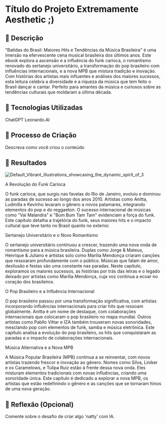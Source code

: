 # Título do Projeto Extremamente Aesthetic ;)

## 📒 Descrição
"Batidas do Brasil: Maiores Hits e Tendências da Música Brasileira" é uma imersão na efervescente cena musical brasileira dos últimos anos. Este ebook explora a ascensão e a influência do funk carioca, o romantismo renovado do sertanejo universitário, a transformação do pop brasileiro com influências internacionais, e a nova MPB que mistura tradição e inovação. Com histórias dos artistas mais influentes e análises dos maiores sucessos, esta leitura celebra a diversidade e a riqueza da música que tem feito o Brasil dançar e cantar. Perfeito para amantes da música e curiosos sobre as tendências culturais que moldaram a última década.

## 🤖 Tecnologias Utilizadas
ChatGPT
Leonardo.AI

## 🧐 Processo de Criação
Descreva como você criou o conteúdo

## 🚀 Resultados

![Default_Vibrant_illustrations_showcasing_the_dynamic_spirit_of_3](https://github.com/user-attachments/assets/e56f2310-8d30-4bd3-95b8-7a6aecd7731b)

 A Revolução do Funk Carioca

O funk carioca, que surgiu nas favelas do Rio de Janeiro, evoluiu e dominou as paradas de sucesso ao longo dos anos 2010. Artistas como Anitta, Ludmilla e Kevinho levaram o gênero a novos patamares, integrando elementos do pop e do reggaeton. O sucesso internacional de músicas como "Vai Malandra" e "Bum Bum Tam Tam" evidenciam a força do funk. Este capítulo detalha a trajetória do funk, seus maiores hits e o impacto cultural que teve tanto no Brasil quanto no exterior.

Sertanejo Universitário e o Novo Romantismo

O sertanejo universitário continuou a crescer, trazendo uma nova onda de romantismo para a música brasileira. Duplas como Jorge & Mateus, Henrique & Juliano e artistas solo como Marília Mendonça criaram canções que ressoaram profundamente com o público. Músicas que falam de amor, desilusão e festas são uma constante nas paradas. Neste capítulo, exploramos os maiores sucessos, as histórias por trás das letras e o legado deixado por artistas como Marília Mendonça, cuja voz continua a ecoar no coração dos brasileiros.

O Pop Brasileiro e a Influência Internacional

O pop brasileiro passou por uma transformação significativa, com artistas incorporando influências internacionais para criar hits que ressoam globalmente. Anitta é um nome de destaque, com colaborações internacionais que colocaram o pop brasileiro no mapa mundial. Outros artistas como Pabllo Vittar e IZA também trouxeram novas sonoridades, mesclando pop com elementos de funk, samba e música eletrônica. Este capítulo analisa a evolução do pop brasileiro, os hits que conquistaram as paradas e o impacto de colaborações internacionais.

Música Alternativa e a Nova MPB

A Música Popular Brasileira (MPB) continua a se reinventar, com novos artistas trazendo frescor e inovação ao gênero. Nomes como Silva, Liniker e os Caramelows, e Tulipa Ruiz estão à frente dessa nova onda. Eles misturam elementos tradicionais com novas influências, criando uma sonoridade única. Este capítulo é dedicado a explorar a nova MPB, os artistas que estão redefinindo o gênero e as canções que se tornaram hinos de uma nova geração.



## 💭 Reflexão (Opcional)
Comente sobre o desafio de criar algo 'natty' com IA.
